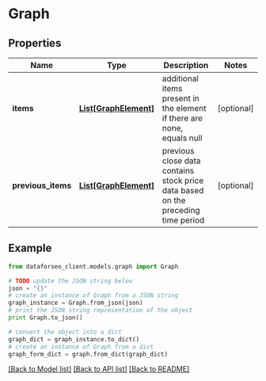 # Graph


## Properties

Name | Type | Description | Notes
------------ | ------------- | ------------- | -------------
**items** | [**List[GraphElement]**](GraphElement.md) | additional items present in the element if there are none, equals null | [optional] 
**previous_items** | [**List[GraphElement]**](GraphElement.md) | previous close data contains stock price data based on the preceding time period | [optional] 

## Example

```python
from dataforseo_client.models.graph import Graph

# TODO update the JSON string below
json = "{}"
# create an instance of Graph from a JSON string
graph_instance = Graph.from_json(json)
# print the JSON string representation of the object
print Graph.to_json()

# convert the object into a dict
graph_dict = graph_instance.to_dict()
# create an instance of Graph from a dict
graph_form_dict = graph.from_dict(graph_dict)
```
[[Back to Model list]](../README.md#documentation-for-models) [[Back to API list]](../README.md#documentation-for-api-endpoints) [[Back to README]](../README.md)


